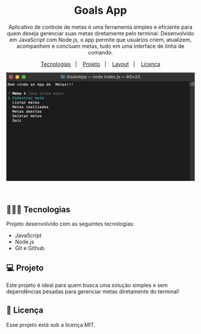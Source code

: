 <h1 align="center"> Goals App </h1>

<p align="center">
Aplicativo de controle de metas é uma ferramenta simples e eficiente para quem deseja gerenciar suas metas diretamente pelo terminal. Desenvolvido em JavaScript com Node.js, o app permite que usuários criem, atualizem, acompanhem e concluam metas, tudo em uma interface de linha de comando.
</p>

<p align="center">
  <a href="#-tecnologias">Tecnologias</a>&nbsp;&nbsp;&nbsp;|&nbsp;&nbsp;&nbsp;
  <a href="#-projeto">Projeto</a>&nbsp;&nbsp;&nbsp;|&nbsp;&nbsp;&nbsp;
  <a href="#-layout">Layout</a>&nbsp;&nbsp;&nbsp;|&nbsp;&nbsp;&nbsp;
  <a href="#memo-licença">Licença</a>
</p>

<p align="center">
  <img alt="License" src="https://github.com/brunooliveira7/GoalsApp/blob/main/Layout%20App%20Goals.png">
</p>

<br>

## 🧑🏻‍💻 Tecnologias

Projeto desenvolvido com as seguintes tecnologias:

- JavaScript
- Node.js
- Git e Github

## 💻 Projeto

Este projeto é ideal para quem busca uma solução simples e sem dependências pesadas para gerenciar metas diretamente do terminal!

## :memo: Licença

Esse projeto está sob a licença MIT.
